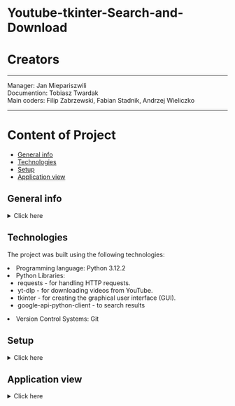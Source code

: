 # Youtube-tkinter-Search-and-Download

# Creators
--------------------------------------------------

Manager: Jan Miepariszwili<br>
Documention: Tobiasz Twardak <br>
Main coders: Filip Zabrzewski, Fabian Stadnik, Andrzej Wieliczko

---------------------------------------------------



# Content of Project
* [General info](#general-info)
* [Technologies](#technologies)
* [Setup](#setup)
* [Application view](#application-view)




## General info
<details>

<summary>Click here</summary>
<li>The program is designed for searching YouTube videos and downloading them.<br><br>
<li>It allows users to quickly and easily download YouTube videos.<br><br>
<li>The main advantage of this program is that it eliminates the need for a YouTube Premium subscription, which is required for direct downloads on YouTube.
</details>


## Technologies
The project was built using the following technologies: <br>
<li>Programming language: Python 3.12.2 <br>
<li>Python Libraries:
<ul><li>requests - for handling HTTP requests.<br>
<li>yt-dlp - for downloading videos from YouTube.<br>
<li>tkinter - for creating the graphical user interface (GUI).<br>
<li>google-api-python-client - to search results
</ul><li>Version Control Systems: Git



## Setup
<details>
<summary>Click here </summary>
1. Create your API key by following the instructions below. <br><br>
2. Type the command 'python install.py' in the console, and all the required libraries will be downloaded automatically. <br><br>
3. Run the GUI2.py file.<br> <br>
4. Enter the name of the video you are interested in into the search field. After clicking on your chosen result, our program will immediately start downloading it in MP4 format.<br> <br>
5. The video will be downloaded to your computer.


### Instruction for creating an API key
<details>
<summary>Click here</summary>
1. Open google cloud<br>
2. Search youtube data api v3<br>
3. Click enable and manage<br>
<img src ="first screen.png" width = 40% height = 40%> </img> <br>
4. Open credentials tab, click create credentials and API<br>
<img src ="second screen.png" width = 40% height = 40%> </img> <br>
5. Copy your api key and open file API.py in youtube-tkinter-search-and-download folder
<br>
6. Paste your api in variable API = ""

</details>
</details>



## Application view
<details>
    
<summary>Click here</summary>




<img src="obrazek.png">
</details>
